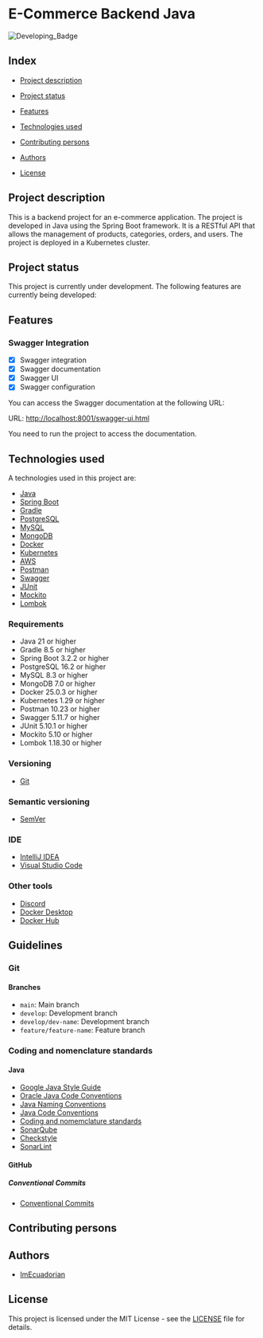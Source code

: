 # E-Commerce Backend Java

![Developing_Badge](https://img.shields.io/badge/status-developing-green)

## Index

- [Project description](#project-description)

- [Project status](#project-status)

- [Features](#features)

- [Technologies used](#technologies-used)

- [Contributing persons](#contributing-persons)

- [Authors](#authors)

- [License](#license)

## Project description

This is a backend project for an e-commerce application. The project is developed in Java using the Spring Boot
framework. It is a RESTful API that allows the management of products, categories, orders, and users. The project is deployed
in a Kubernetes cluster. 

## Project status

This project is currently under development. The following features are currently being developed:

## Features

### Swagger Integration

- [x] Swagger integration
- [x] Swagger documentation
- [x] Swagger UI
- [x] Swagger configuration

You can access the Swagger documentation at the following URL:

URL: [http://localhost:8001/swagger-ui.html](http://localhost:8001/swagger-ui.html)

You need to run the project to access the documentation.

## Technologies used

A technologies used in this project are:

- [Java](https://www.java.com/es/)
- [Spring Boot](https://spring.io/projects/spring-boot)
- [Gradle](https://gradle.org/)
- [PostgreSQL](https://www.postgresql.org/)
- [MySQL](https://www.mysql.com/)
- [MongoDB](https://www.mongodb.com/)
- [Docker](https://www.docker.com/)
- [Kubernetes](https://kubernetes.io/es/)
- [AWS](https://aws.amazon.com/es/)
- [Postman](https://www.postman.com/)
- [Swagger](https://swagger.io/)
- [JUnit](https://junit.org/junit5/)
- [Mockito](https://site.mockito.org/)
- [Lombok](https://projectlombok.org/)

### Requirements

- Java 21 or higher
- Gradle 8.5 or higher
- Spring Boot 3.2.2 or higher
- PostgreSQL 16.2 or higher
- MySQL 8.3 or higher
- MongoDB 7.0 or higher
- Docker 25.0.3 or higher
- Kubernetes 1.29 or higher
- Postman 10.23 or higher
- Swagger 5.11.7 or higher
- JUnit 5.10.1 or higher
- Mockito 5.10 or higher
- Lombok 1.18.30 or higher

### Versioning

- [Git](https://git-scm.com/)

### Semantic versioning

- [SemVer](https://semver.org/)

### IDE

- [IntelliJ IDEA](https://www.jetbrains.com/es-es/idea/)
- [Visual Studio Code](https://code.visualstudio.com/)

### Other tools

- [Discord](https://discord.com/)
- [Docker Desktop](https://www.docker.com/products/docker-desktop)
- [Docker Hub](https://hub.docker.com/)

## Guidelines

### Git

#### Branches

- `main`: Main branch
- `develop`: Development branch
- `develop/dev-name`: Development branch
- `feature/feature-name`: Feature branch

### Coding and nomenclature standards

#### Java

- [Google Java Style Guide](https://google.github.io/styleguide/javaguide.html)
- [Oracle Java Code Conventions](https://www.oracle.com/java/technologies/javase/codeconventions-contents.html)
- [Java Naming Conventions](https://www.oracle.com/java/technologies/javase/codeconventions-namingconventions.html)
- [Java Code Conventions](https://www.oracle.com/java/technologies/javase/codeconventions-contents.html)
- [Coding and nomemclature standards](https://docs.google.com/document/d/1LcKrKyvWu0PZOTJGXvOLqMXNmpM6zjaDMRrGtDtGSTM/edit?usp=sharing)
- [SonarQube](https://www.sonarqube.org/)
- [Checkstyle](https://checkstyle.org/)
- [SonarLint](https://www.sonarlint.org/)

#### GitHub

##### Conventional Commits

- [Conventional Commits](https://www.conventionalcommits.org/en/v1.0.0/)

## Contributing persons
## Authors

- [ImEcuadorian](https://github.com/ImEcuadorian)

## License

This project is licensed under the MIT License - see the [LICENSE](LICENSE) file for details.
